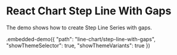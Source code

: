 # React Chart Step Line With Gaps

The demo shows how to create Step Line Series with gaps.

.embedded-demo({ "path": "line-chart/step-line-with-gaps", "showThemeSelector": true, "showThemeVariants": true })
